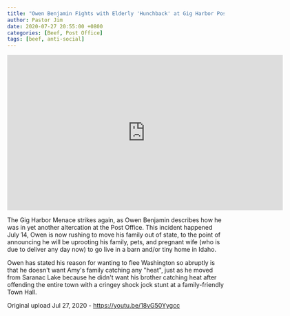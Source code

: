 ```yaml
---
title: "Owen Benjamin Fights with Elderly 'Hunchback' at Gig Harbor Post Office"
author: Pastor Jim
date: 2020-07-27 20:55:00 +0800
categories: [Beef, Post Office]
tags: [beef, anti-social]
---
```


<iframe width="640" height="360" scrolling="no" frameborder="0" style="border: none;" src="https://www.bitchute.com/embed/qT39ZybvKwWl/"></iframe>

The Gig Harbor Menace strikes again, as Owen Benjamin describes how he was in yet another altercation at the Post Office. This incident happened July 14, Owen is now rushing to move his family out of state, to the point of announcing he will be uprooting his family, pets, and pregnant wife (who is due to deliver any day now) to go live in a barn and/or tiny home in Idaho.

Owen has stated his reason for wanting to flee Washington so abruptly is that he doesn't want Amy's family catching any "heat", just as he moved from Saranac Lake because he didn't want his brother catching heat after offending the entire town with a cringey shock jock stunt at a family-friendly Town Hall.



Original upload Jul 27, 2020 - https://youtu.be/18vG50Yygcc
